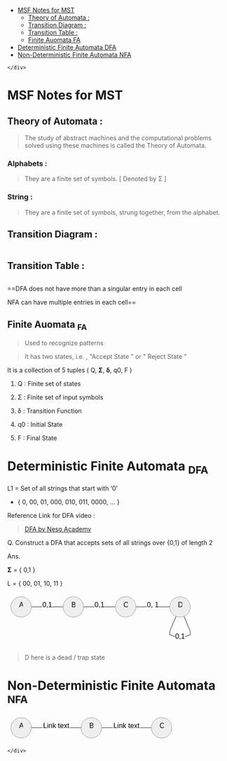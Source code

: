 <!DOCTYPE html>
<html>

<head>
  <meta charset="utf-8">
  <meta name="viewport" content="width=device-width, initial-scale=1.0">
  <title>MSF_2_Notes</title>
  <link rel="stylesheet" href="https://stackedit.io/style.css" />
</head>

<body class="stackedit">
  <div class="stackedit__left">
    <div class="stackedit__toc">
      
<ul>
<li><a href="#msf-notes-for-mst">MSF Notes for MST</a>
<ul>
<li><a href="#theory-of-automata-">Theory of Automata :</a></li>
<li><a href="#transition-diagram-">Transition Diagram :</a></li>
<li><a href="#transition-table-">Transition Table :</a></li>
<li><a href="#finite-auomata-fa">Finite Auomata FA</a></li>
</ul>
</li>
<li><a href="#deterministic-finite-automata-dfa">Deterministic Finite Automata DFA</a></li>
<li><a href="#non-deterministic-finite-automata-nfa">Non-Deterministic Finite Automata NFA</a></li>
</ul>

    </div>
  </div>
  <div class="stackedit__right">
    <div class="stackedit__html">
      <title>MSF Notes</title>
<h1 id="msf-notes-for-mst">MSF Notes for MST</h1>
<h2 id="theory-of-automata-">Theory of Automata :</h2>
<blockquote>
<p>The study of abstract machines and the computational problems solved using these machines is called the Theory of Automata.</p>
</blockquote>
<h3 id="alphabets-">Alphabets :</h3>
<blockquote>
<p>They are a finite set of symbols. [ Denoted by Σ ]</p>
</blockquote>
<h3 id="string-">String :</h3>
<blockquote>
<p>They are a finite set of symbols, strung together, from the alphabet.</p>
</blockquote>
<h2 id="transition-diagram-">Transition Diagram :</h2>
<p><img src="https://lh7-us.googleusercontent.com/jyQ8o-cdlzV7QpbtxZu-PDr5WOrTjKpfSz4tf9cryX2bwSj4gf7nJnkl5XZxaRBGALxjP0AHpvfPefbetz1_G7MjV3sIoQj-zbHUkqUil9zfgasMcFdE4bn2BJTQCq8WmLDpM9gyPNgHmBog-yV6mIQ" alt=""></p>
<h2 id="transition-table-">Transition Table :</h2>
<p><img src="https://lh7-us.googleusercontent.com/qWA48m8JmeiD-a4dZwwoUjUIeQSOE34-a_zlJb9XXOluX8405rQr_gAXdKRq6QAszygZ5yT1UwCjXGLw31VpD_60_hYqyZN5qa0u9u4WGcab4iILxrGZdXQUtMpo9_3Ymu9kPWkakES_Mski7Hz4SQo" alt=""></p>
<p>==DFA does not have more than a singular entry in each cell</p>
<p>NFA can have multiple entries in each cell==</p>
<h2 id="finite-auomata-fa">Finite Auomata <sub>FA</sub></h2>
<blockquote>
<p>Used to recognize patterns</p>
</blockquote>
<blockquote>
<p>It has two states, i.e. , "Accept State " or " Reject State "</p>
</blockquote>
<p>It is a collection of 5 tuples ( Q, <strong>Σ</strong>, <strong>δ</strong>, q0, F )</p>
<ol>
<li>
<p>Q : Finite set of states</p>
</li>
<li>
<p>Σ : Finite set of input symbols</p>
</li>
<li>
<p>δ : Transition Function</p>
</li>
<li>
<p>q0 : Initial State</p>
</li>
<li>
<p>F : Final State</p>
</li>
</ol>
<h1 id="deterministic-finite-automata-dfa">Deterministic Finite Automata <sub>DFA</sub></h1>
<p>L1 = Set of all strings that start with ‘0’</p>
<ul>
<li>{ 0, 00, 01, 000, 010, 011, 0000, … }</li>
</ul>
<p>Reference Link for DFA video :</p>
<blockquote>
<p><a href="https://www.youtube.com/watch?v=40i4PKpM0cI">DFA by Neso Academy</a></p>
</blockquote>
<p>Q. Construct a DFA that accepts sets of all strings over {0,1} of length 2</p>
<p>Ans.</p>
<p><strong>Σ</strong> = { 0,1 }</p>
<p>L = { 00, 01, 10, 11 }</p>
<pre class=" language-mermaid"><svg id="mermaid-svg-uaDYr60c1WlOW1Hg" width="100%" xmlns="http://www.w3.org/2000/svg" xmlns:xlink="http://www.w3.org/1999/xlink" height="124.42500305175781" style="max-width: 425.6625061035156px;" viewBox="0 0 425.6625061035156 124.42500305175781"><style>#mermaid-svg-uaDYr60c1WlOW1Hg{font-family:"trebuchet ms",verdana,arial,sans-serif;font-size:16px;fill:#000000;}#mermaid-svg-uaDYr60c1WlOW1Hg .error-icon{fill:#552222;}#mermaid-svg-uaDYr60c1WlOW1Hg .error-text{fill:#552222;stroke:#552222;}#mermaid-svg-uaDYr60c1WlOW1Hg .edge-thickness-normal{stroke-width:2px;}#mermaid-svg-uaDYr60c1WlOW1Hg .edge-thickness-thick{stroke-width:3.5px;}#mermaid-svg-uaDYr60c1WlOW1Hg .edge-pattern-solid{stroke-dasharray:0;}#mermaid-svg-uaDYr60c1WlOW1Hg .edge-pattern-dashed{stroke-dasharray:3;}#mermaid-svg-uaDYr60c1WlOW1Hg .edge-pattern-dotted{stroke-dasharray:2;}#mermaid-svg-uaDYr60c1WlOW1Hg .marker{fill:#666;stroke:#666;}#mermaid-svg-uaDYr60c1WlOW1Hg .marker.cross{stroke:#666;}#mermaid-svg-uaDYr60c1WlOW1Hg svg{font-family:"trebuchet ms",verdana,arial,sans-serif;font-size:16px;}#mermaid-svg-uaDYr60c1WlOW1Hg .label{font-family:"trebuchet ms",verdana,arial,sans-serif;color:#000000;}#mermaid-svg-uaDYr60c1WlOW1Hg .cluster-label text{fill:#333;}#mermaid-svg-uaDYr60c1WlOW1Hg .cluster-label span{color:#333;}#mermaid-svg-uaDYr60c1WlOW1Hg .label text,#mermaid-svg-uaDYr60c1WlOW1Hg span{fill:#000000;color:#000000;}#mermaid-svg-uaDYr60c1WlOW1Hg .node rect,#mermaid-svg-uaDYr60c1WlOW1Hg .node circle,#mermaid-svg-uaDYr60c1WlOW1Hg .node ellipse,#mermaid-svg-uaDYr60c1WlOW1Hg .node polygon,#mermaid-svg-uaDYr60c1WlOW1Hg .node path{fill:#eee;stroke:#999;stroke-width:1px;}#mermaid-svg-uaDYr60c1WlOW1Hg .node .label{text-align:center;}#mermaid-svg-uaDYr60c1WlOW1Hg .node.clickable{cursor:pointer;}#mermaid-svg-uaDYr60c1WlOW1Hg .arrowheadPath{fill:#333333;}#mermaid-svg-uaDYr60c1WlOW1Hg .edgePath .path{stroke:#666;stroke-width:1.5px;}#mermaid-svg-uaDYr60c1WlOW1Hg .flowchart-link{stroke:#666;fill:none;}#mermaid-svg-uaDYr60c1WlOW1Hg .edgeLabel{background-color:white;text-align:center;}#mermaid-svg-uaDYr60c1WlOW1Hg .edgeLabel rect{opacity:0.5;background-color:white;fill:white;}#mermaid-svg-uaDYr60c1WlOW1Hg .cluster rect{fill:hsl(210,66.6666666667%,95%);stroke:#26a;stroke-width:1px;}#mermaid-svg-uaDYr60c1WlOW1Hg .cluster text{fill:#333;}#mermaid-svg-uaDYr60c1WlOW1Hg .cluster span{color:#333;}#mermaid-svg-uaDYr60c1WlOW1Hg div.mermaidTooltip{position:absolute;text-align:center;max-width:200px;padding:2px;font-family:"trebuchet ms",verdana,arial,sans-serif;font-size:12px;background:hsl(-160,0%,93.3333333333%);border:1px solid #26a;border-radius:2px;pointer-events:none;z-index:100;}#mermaid-svg-uaDYr60c1WlOW1Hg:root{--mermaid-font-family:"trebuchet ms",verdana,arial,sans-serif;}#mermaid-svg-uaDYr60c1WlOW1Hg flowchart{fill:apa;}</style><g><g class="output"><g class="clusters"></g><g class="edgePaths"><g class="edgePath LS-A LE-B" style="opacity: 1;" id="L-A-B"><path class="path" d="M54.71250057220459,31.356250762939453L91.04375171661377,31.356250762939453L127.37500286102295,31.356250762939453" marker-end="url(https://stackedit.io/app#arrowhead271)" style="fill:none"></path><defs><marker id="arrowhead271" viewBox="0 0 10 10" refX="9" refY="5" markerUnits="strokeWidth" markerWidth="8" markerHeight="6" orient="auto"><path d="M 0 0 L 10 5 L 0 10 z" class="arrowheadPath" style="stroke-width: 1; stroke-dasharray: 1, 0;"></path></marker></defs></g><g class="edgePath LS-B LE-C" style="opacity: 1;" id="L-B-C"><path class="path" d="M174.08750247955322,31.356250762939453L210.4187536239624,31.356250762939453L246.75000476837158,31.356250762939453" marker-end="url(https://stackedit.io/app#arrowhead272)" style="fill:none"></path><defs><marker id="arrowhead272" viewBox="0 0 10 10" refX="9" refY="5" markerUnits="strokeWidth" markerWidth="8" markerHeight="6" orient="auto"><path d="M 0 0 L 10 5 L 0 10 z" class="arrowheadPath" style="stroke-width: 1; stroke-dasharray: 1, 0;"></path></marker></defs></g><g class="edgePath LS-C LE-D" style="opacity: 1;" id="L-C-D"><path class="path" d="M293.46250438690186,31.356250762939453L332.20625591278076,31.356250762939453L370.95000743865967,31.356250762939453" marker-end="url(https://stackedit.io/app#arrowhead273)" style="fill:none"></path><defs><marker id="arrowhead273" viewBox="0 0 10 10" refX="9" refY="5" markerUnits="strokeWidth" markerWidth="8" markerHeight="6" orient="auto"><path d="M 0 0 L 10 5 L 0 10 z" class="arrowheadPath" style="stroke-width: 1; stroke-dasharray: 1, 0;"></path></marker></defs></g><g class="edgePath LS-D LE-D" style="opacity: 1;" id="L-D-D"><path class="path" d="M385.25969490382727,52.889344244999904L370.95000648498535,86.95000139872232L370.95000648498535,95.0093763669332L394.3062572479248,103.06875133514404L417.66250801086426,95.0093763669332L417.66250801086426,86.95000139872232L403.35281959202234,52.889344244999904" marker-end="url(https://stackedit.io/app#arrowhead274)" style="fill:none"></path><defs><marker id="arrowhead274" viewBox="0 0 10 10" refX="9" refY="5" markerUnits="strokeWidth" markerWidth="8" markerHeight="6" orient="auto"><path d="M 0 0 L 10 5 L 0 10 z" class="arrowheadPath" style="stroke-width: 1; stroke-dasharray: 1, 0;"></path></marker></defs></g></g><g class="edgeLabels"><g class="edgeLabel" style="opacity: 1;" transform="translate(91.04375171661377,31.356250762939453)"><g transform="translate(-11.331250190734863,-13.356249809265137)" class="label"><rect rx="0" ry="0" width="22.662500381469727" height="26.712499618530273"></rect><foreignObject width="22.662500381469727" height="26.712499618530273"><div xmlns="http://www.w3.org/1999/xhtml" style="display: inline-block; white-space: nowrap;"><span id="L-L-A-B" class="edgeLabel L-LS-A' L-LE-B">0,1</span></div></foreignObject></g></g><g class="edgeLabel" style="opacity: 1;" transform="translate(210.4187536239624,31.356250762939453)"><g transform="translate(-11.331250190734863,-13.356249809265137)" class="label"><rect rx="0" ry="0" width="22.662500381469727" height="26.712499618530273"></rect><foreignObject width="22.662500381469727" height="26.712499618530273"><div xmlns="http://www.w3.org/1999/xhtml" style="display: inline-block; white-space: nowrap;"><span id="L-L-B-C" class="edgeLabel L-LS-B' L-LE-C">0,1</span></div></foreignObject></g></g><g class="edgeLabel" style="opacity: 1;" transform="translate(332.20625591278076,31.356250762939453)"><g transform="translate(-13.74375057220459,-13.356249809265137)" class="label"><rect rx="0" ry="0" width="27.48750114440918" height="26.712499618530273"></rect><foreignObject width="27.48750114440918" height="26.712499618530273"><div xmlns="http://www.w3.org/1999/xhtml" style="display: inline-block; white-space: nowrap;"><span id="L-L-C-D" class="edgeLabel L-LS-C' L-LE-D">0, 1</span></div></foreignObject></g></g><g class="edgeLabel" style="opacity: 1;" transform="translate(394.3062572479248,103.06875133514404)"><g transform="translate(-11.331250190734863,-13.356249809265137)" class="label"><rect rx="0" ry="0" width="22.662500381469727" height="26.712499618530273"></rect><foreignObject width="22.662500381469727" height="26.712499618530273"><div xmlns="http://www.w3.org/1999/xhtml" style="display: inline-block; white-space: nowrap;"><span id="L-L-D-D" class="edgeLabel L-LS-D' L-LE-D">0,1</span></div></foreignObject></g></g></g><g class="nodes"><g class="node default" style="opacity: 1;" id="flowchart-A-970" transform="translate(31.356250762939453,31.356250762939453)"><circle x="-14.71875" y="-23.356249809265137" r="23.356249809265137" class="label-container"></circle><g class="label" transform="translate(0,0)"><g transform="translate(-4.71875,-13.356249809265137)"><foreignObject width="9.4375" height="26.712499618530273"><div xmlns="http://www.w3.org/1999/xhtml" style="display: inline-block; white-space: nowrap;">A</div></foreignObject></g></g></g><g class="node default" style="opacity: 1;" id="flowchart-B-971" transform="translate(150.7312526702881,31.356250762939453)"><circle x="-14.53125" y="-23.356249809265137" r="23.356249809265137" class="label-container"></circle><g class="label" transform="translate(0,0)"><g transform="translate(-4.53125,-13.356249809265137)"><foreignObject width="9.0625" height="26.712499618530273"><div xmlns="http://www.w3.org/1999/xhtml" style="display: inline-block; white-space: nowrap;">B</div></foreignObject></g></g></g><g class="node default" style="opacity: 1;" id="flowchart-C-972" transform="translate(270.1062545776367,31.356250762939453)"><circle x="-14.787499904632568" y="-23.356249809265137" r="23.356249809265137" class="label-container"></circle><g class="label" transform="translate(0,0)"><g transform="translate(-4.787499904632568,-13.356249809265137)"><foreignObject width="9.574999809265137" height="26.712499618530273"><div xmlns="http://www.w3.org/1999/xhtml" style="display: inline-block; white-space: nowrap;">C</div></foreignObject></g></g></g><g class="node default" style="opacity: 1;" id="flowchart-D-973" transform="translate(394.3062572479248,31.356250762939453)"><circle x="-14.90625" y="-23.356249809265137" r="23.356249809265137" class="label-container"></circle><g class="label" transform="translate(0,0)"><g transform="translate(-4.90625,-13.356249809265137)"><foreignObject width="9.8125" height="26.712499618530273"><div xmlns="http://www.w3.org/1999/xhtml" style="display: inline-block; white-space: nowrap;">D</div></foreignObject></g></g></g></g></g></g></svg></pre>
<blockquote>
<p>D here is a dead / trap state</p>
</blockquote>
<h1 id="non-deterministic-finite-automata-nfa">Non-Deterministic Finite Automata <sub>NFA</sub></h1>
<pre class=" language-mermaid"><svg id="mermaid-svg-LQHjKQm6oJ25K0V6" width="100%" xmlns="http://www.w3.org/2000/svg" xmlns:xlink="http://www.w3.org/1999/xlink" height="62.712501525878906" style="max-width: 383.61248779296875px;" viewBox="0 0 383.61248779296875 62.712501525878906"><style>#mermaid-svg-LQHjKQm6oJ25K0V6{font-family:"trebuchet ms",verdana,arial,sans-serif;font-size:16px;fill:#000000;}#mermaid-svg-LQHjKQm6oJ25K0V6 .error-icon{fill:#552222;}#mermaid-svg-LQHjKQm6oJ25K0V6 .error-text{fill:#552222;stroke:#552222;}#mermaid-svg-LQHjKQm6oJ25K0V6 .edge-thickness-normal{stroke-width:2px;}#mermaid-svg-LQHjKQm6oJ25K0V6 .edge-thickness-thick{stroke-width:3.5px;}#mermaid-svg-LQHjKQm6oJ25K0V6 .edge-pattern-solid{stroke-dasharray:0;}#mermaid-svg-LQHjKQm6oJ25K0V6 .edge-pattern-dashed{stroke-dasharray:3;}#mermaid-svg-LQHjKQm6oJ25K0V6 .edge-pattern-dotted{stroke-dasharray:2;}#mermaid-svg-LQHjKQm6oJ25K0V6 .marker{fill:#666;stroke:#666;}#mermaid-svg-LQHjKQm6oJ25K0V6 .marker.cross{stroke:#666;}#mermaid-svg-LQHjKQm6oJ25K0V6 svg{font-family:"trebuchet ms",verdana,arial,sans-serif;font-size:16px;}#mermaid-svg-LQHjKQm6oJ25K0V6 .label{font-family:"trebuchet ms",verdana,arial,sans-serif;color:#000000;}#mermaid-svg-LQHjKQm6oJ25K0V6 .cluster-label text{fill:#333;}#mermaid-svg-LQHjKQm6oJ25K0V6 .cluster-label span{color:#333;}#mermaid-svg-LQHjKQm6oJ25K0V6 .label text,#mermaid-svg-LQHjKQm6oJ25K0V6 span{fill:#000000;color:#000000;}#mermaid-svg-LQHjKQm6oJ25K0V6 .node rect,#mermaid-svg-LQHjKQm6oJ25K0V6 .node circle,#mermaid-svg-LQHjKQm6oJ25K0V6 .node ellipse,#mermaid-svg-LQHjKQm6oJ25K0V6 .node polygon,#mermaid-svg-LQHjKQm6oJ25K0V6 .node path{fill:#eee;stroke:#999;stroke-width:1px;}#mermaid-svg-LQHjKQm6oJ25K0V6 .node .label{text-align:center;}#mermaid-svg-LQHjKQm6oJ25K0V6 .node.clickable{cursor:pointer;}#mermaid-svg-LQHjKQm6oJ25K0V6 .arrowheadPath{fill:#333333;}#mermaid-svg-LQHjKQm6oJ25K0V6 .edgePath .path{stroke:#666;stroke-width:1.5px;}#mermaid-svg-LQHjKQm6oJ25K0V6 .flowchart-link{stroke:#666;fill:none;}#mermaid-svg-LQHjKQm6oJ25K0V6 .edgeLabel{background-color:white;text-align:center;}#mermaid-svg-LQHjKQm6oJ25K0V6 .edgeLabel rect{opacity:0.5;background-color:white;fill:white;}#mermaid-svg-LQHjKQm6oJ25K0V6 .cluster rect{fill:hsl(210,66.6666666667%,95%);stroke:#26a;stroke-width:1px;}#mermaid-svg-LQHjKQm6oJ25K0V6 .cluster text{fill:#333;}#mermaid-svg-LQHjKQm6oJ25K0V6 .cluster span{color:#333;}#mermaid-svg-LQHjKQm6oJ25K0V6 div.mermaidTooltip{position:absolute;text-align:center;max-width:200px;padding:2px;font-family:"trebuchet ms",verdana,arial,sans-serif;font-size:12px;background:hsl(-160,0%,93.3333333333%);border:1px solid #26a;border-radius:2px;pointer-events:none;z-index:100;}#mermaid-svg-LQHjKQm6oJ25K0V6:root{--mermaid-font-family:"trebuchet ms",verdana,arial,sans-serif;}#mermaid-svg-LQHjKQm6oJ25K0V6 flowchart{fill:apa;}</style><g><g class="output"><g class="clusters"></g><g class="edgePaths"><g class="edgePath LS-A LE-B" style="opacity: 1;" id="L-A-B"><path class="path" d="M54.71250057220459,31.356250762939453L111.58125114440918,31.356250762939453L168.45000171661377,31.356250762939453" marker-end="url(https://stackedit.io/app#arrowhead275)" style="fill:none"></path><defs><marker id="arrowhead275" viewBox="0 0 10 10" refX="9" refY="5" markerUnits="strokeWidth" markerWidth="8" markerHeight="6" orient="auto"><path d="M 0 0 L 10 5 L 0 10 z" class="arrowheadPath" style="stroke-width: 1; stroke-dasharray: 1, 0;"></path></marker></defs></g><g class="edgePath LS-B LE-C" style="opacity: 1;" id="L-B-C"><path class="path" d="M215.16250133514404,31.356250762939453L272.03125190734863,31.356250762939453L328.9000024795532,31.356250762939453" marker-end="url(https://stackedit.io/app#arrowhead276)" style="fill:none"></path><defs><marker id="arrowhead276" viewBox="0 0 10 10" refX="9" refY="5" markerUnits="strokeWidth" markerWidth="8" markerHeight="6" orient="auto"><path d="M 0 0 L 10 5 L 0 10 z" class="arrowheadPath" style="stroke-width: 1; stroke-dasharray: 1, 0;"></path></marker></defs></g></g><g class="edgeLabels"><g class="edgeLabel" style="opacity: 1;" transform="translate(111.58125114440918,31.356250762939453)"><g transform="translate(-31.868749618530273,-13.356249809265137)" class="label"><rect rx="0" ry="0" width="63.73749923706055" height="26.712499618530273"></rect><foreignObject width="63.73749923706055" height="26.712499618530273"><div xmlns="http://www.w3.org/1999/xhtml" style="display: inline-block; white-space: nowrap;"><span id="L-L-A-B" class="edgeLabel L-LS-A' L-LE-B">Link text</span></div></foreignObject></g></g><g class="edgeLabel" style="opacity: 1;" transform="translate(272.03125190734863,31.356250762939453)"><g transform="translate(-31.868749618530273,-13.356249809265137)" class="label"><rect rx="0" ry="0" width="63.73749923706055" height="26.712499618530273"></rect><foreignObject width="63.73749923706055" height="26.712499618530273"><div xmlns="http://www.w3.org/1999/xhtml" style="display: inline-block; white-space: nowrap;"><span id="L-L-B-C" class="edgeLabel L-LS-B' L-LE-C">Link text</span></div></foreignObject></g></g></g><g class="nodes"><g class="node default" style="opacity: 1;" id="flowchart-A-979" transform="translate(31.356250762939453,31.356250762939453)"><circle x="-14.71875" y="-23.356249809265137" r="23.356249809265137" class="label-container"></circle><g class="label" transform="translate(0,0)"><g transform="translate(-4.71875,-13.356249809265137)"><foreignObject width="9.4375" height="26.712499618530273"><div xmlns="http://www.w3.org/1999/xhtml" style="display: inline-block; white-space: nowrap;">A</div></foreignObject></g></g></g><g class="node default" style="opacity: 1;" id="flowchart-B-980" transform="translate(191.8062515258789,31.356250762939453)"><circle x="-14.53125" y="-23.356249809265137" r="23.356249809265137" class="label-container"></circle><g class="label" transform="translate(0,0)"><g transform="translate(-4.53125,-13.356249809265137)"><foreignObject width="9.0625" height="26.712499618530273"><div xmlns="http://www.w3.org/1999/xhtml" style="display: inline-block; white-space: nowrap;">B</div></foreignObject></g></g></g><g class="node default" style="opacity: 1;" id="flowchart-C-981" transform="translate(352.25625228881836,31.356250762939453)"><circle x="-14.787499904632568" y="-23.356249809265137" r="23.356249809265137" class="label-container"></circle><g class="label" transform="translate(0,0)"><g transform="translate(-4.787499904632568,-13.356249809265137)"><foreignObject width="9.574999809265137" height="26.712499618530273"><div xmlns="http://www.w3.org/1999/xhtml" style="display: inline-block; white-space: nowrap;">C</div></foreignObject></g></g></g></g></g></g></svg></pre>

    </div>
  </div>
</body>

</html>
